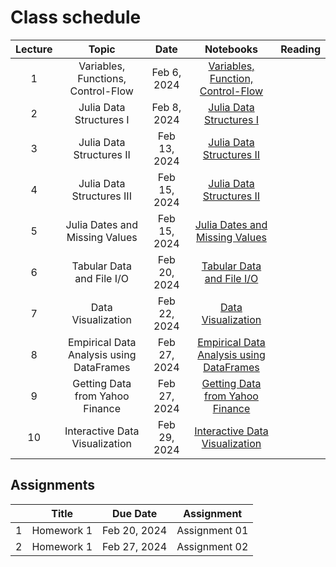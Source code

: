 # Class schedule

| Lecture | Topic                              | Date          |  Notebooks                                                                             | Reading              |
|:-------:|:----------------------------------:|:-------------:|:--------------------------------------------------------------------------------------:|:--------------------:|
| 1       | Variables, Functions, Control-Flow | Feb  6, 2024  | [Variables, Function, Control-Flow](/assets/notebooksolutions/Lect01/Lect01.html)      |                      |
| 2       | Julia Data Structures I            | Feb  8, 2024  | [Julia Data Structures I](/assets/notebooksolutions/Lect02/Lect02.html)                |                      |
| 3       | Julia Data Structures II           | Feb  13, 2024  | [Julia Data Structures II](/assets/notebooksolutions/Lect03/Lect03.html)              |                      |
| 4       | Julia Data Structures III          | Feb  15, 2024  | [Julia Data Structures II](/assets/notebooksolutions/Lect04/Lect04.html)              |                      |
| 5       | Julia Dates and Missing Values     | Feb  15, 2024  | [Julia Dates and Missing Values](/assets/notebooksolutions/Lect05/Lect05.html)        |                      |
| 6       | Tabular Data and File I/O          | Feb  20, 2024  | [Tabular Data and File I/O](/assets/notebooksolutions/Lect06/Lect06.html)        |                      |
| 7       | Data Visualization                 | Feb  22, 2024  | [Data Visualization](/assets/notebooksolutions/Lect07/Lect07.html)        |                      |
| 8       | Empirical Data Analysis using DataFrames  | Feb  27, 2024  | [Empirical Data Analysis using DataFrames](/assets/notebooksolutions/Lect08/Lect08.html)        |                      |
| 9       | Getting Data from Yahoo Finance    | Feb  27, 2024  | [Getting Data from Yahoo Finance](/assets/notebooksolutions/Lect09/Lect09.html)        |                      |
| 10      | Interactive Data Visualization     | Feb  29, 2024  | [Interactive Data Visualization](/assets/notebooksolutions/Lect10/Lect10.html)        |                      |


## Assignments

|         | Title                                      | Due Date          | Assignment                                              |
|:-------:|:------------------------------------------:|:-----------------:|:-------------------------------------------------------:|
| 1       | Homework 1                                 | Feb 20, 2024      | Assignment 01      |
| 2       | Homework 1                                 | Feb 27, 2024      | Assignment 02      |